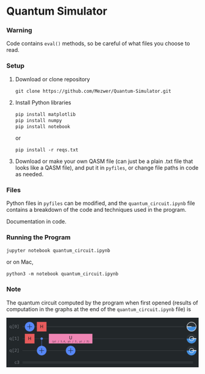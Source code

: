 # Quantum Simulator

### Warning

Code contains `eval()` methods, so be careful of what files you choose to read.

### Setup

1. Download or clone repository
    ```
    git clone https://github.com/Mezwer/Quantum-Simulator.git
    ```

2. Install Python libraries
    ```
    pip install matplotlib
    pip install numpy
    pip install notebook
    ```

    or 

    ```
    pip install -r reqs.txt
    ```

3. Download or make your own QASM file (can just be a plain .txt file that looks like a QASM file), and put it in `pyfiles`, or change file paths in code as needed.

### Files

Python files in `pyfiles` can be modified, and the `quantum_circuit.ipynb` file contains a breakdown of the code and techniques used in the program. 

Documentation in code.

### Running the Program

    jupyter notebook quantum_circuit.ipynb

or on Mac,

    python3 -m notebook quantum_circuit.ipynb

### Note

The quantum circuit computed by the program when first opened (results of computation in the graphs at the end of the `quantum_circuit.ipynb` file) is

![alt text](readme_files/image.png)